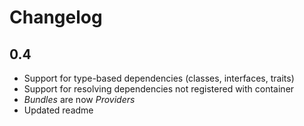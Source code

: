 Changelog
=========

0.4
---

* Support for type-based dependencies (classes, interfaces, traits)
* Support for resolving dependencies not registered with container
* *Bundles* are now *Providers*
* Updated readme
